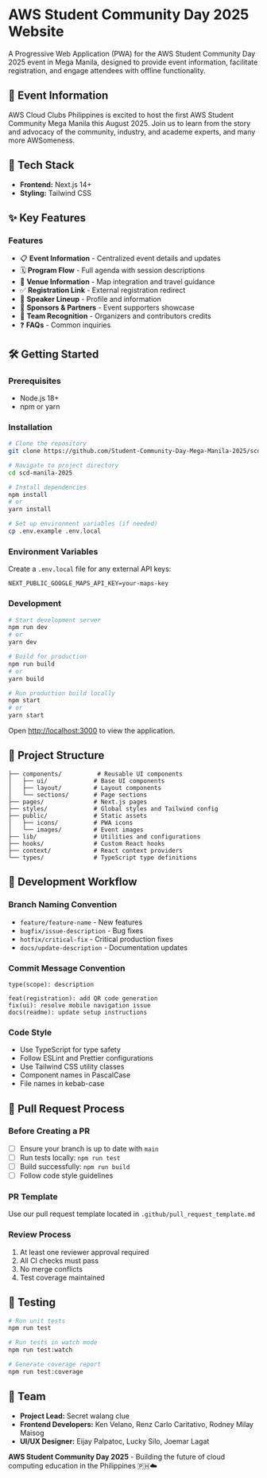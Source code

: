 # AWS Student Community Day 2025 Website

A Progressive Web Application (PWA) for the AWS Student Community Day 2025 event in Mega Manila, designed to provide event information, facilitate registration, and engage attendees with offline functionality.

## 📅 Event Information

AWS Cloud Clubs Philippines is excited to host the first AWS Student Community Mega Manila this August 2025. Join us to learn from the story and advocacy of the community, industry, and academe experts, and many more AWSomeness.

## 🚀 Tech Stack

- **Frontend:** Next.js 14+
- **Styling:** Tailwind CSS

## ✨ Key Features

### Features
- 📋 **Event Information** - Centralized event details and updates
- 🗓️ **Program Flow** - Full agenda with session descriptions
- 📍 **Venue Information** - Map integration and travel guidance
- ✅ **Registration Link** - External registration redirect
- 🎤 **Speaker Lineup** - Profile and information
- 🤝 **Sponsors & Partners** - Event supporters showcase
- 👥 **Team Recognition** - Organizers and contributors credits
- ❓ **FAQs** - Common inquiries

## 🛠️ Getting Started

### Prerequisites
- Node.js 18+ 
- npm or yarn

### Installation

```bash
# Clone the repository
git clone https://github.com/Student-Community-Day-Mega-Manila-2025/scd-manila-2025.git

# Navigate to project directory
cd scd-manila-2025

# Install dependencies
npm install
# or
yarn install

# Set up environment variables (if needed)
cp .env.example .env.local
```

### Environment Variables

Create a `.env.local` file for any external API keys:

```env
NEXT_PUBLIC_GOOGLE_MAPS_API_KEY=your-maps-key
```

### Development

```bash
# Start development server
npm run dev
# or
yarn dev

# Build for production
npm run build
# or
yarn build

# Run production build locally
npm start
# or
yarn start
```

Open [http://localhost:3000](http://localhost:3000) to view the application.

## 📁 Project Structure

```
├── components/          # Reusable UI components
│   ├── ui/             # Base UI components
│   ├── layout/         # Layout components
│   └── sections/       # Page sections
├── pages/              # Next.js pages
├── styles/             # Global styles and Tailwind config
├── public/             # Static assets
│   ├── icons/          # PWA icons
│   └── images/         # Event images
├── lib/                # Utilities and configurations
├── hooks/              # Custom React hooks
├── context/            # React context providers
└── types/              # TypeScript type definitions
```

## 🔄 Development Workflow

### Branch Naming Convention
- `feature/feature-name` - New features
- `bugfix/issue-description` - Bug fixes
- `hotfix/critical-fix` - Critical production fixes
- `docs/update-description` - Documentation updates

### Commit Message Convention
```
type(scope): description

feat(registration): add QR code generation
fix(ui): resolve mobile navigation issue
docs(readme): update setup instructions
```

### Code Style
- Use TypeScript for type safety
- Follow ESLint and Prettier configurations
- Use Tailwind CSS utility classes
- Component names in PascalCase
- File names in kebab-case

## 🔀 Pull Request Process

### Before Creating a PR
- [ ] Ensure your branch is up to date with `main`
- [ ] Run tests locally: `npm run test`
- [ ] Build successfully: `npm run build`
- [ ] Follow code style guidelines

### PR Template
Use our pull request template located in `.github/pull_request_template.md`

### Review Process
1. At least one reviewer approval required
2. All CI checks must pass
3. No merge conflicts
4. Test coverage maintained

## 🧪 Testing

```bash
# Run unit tests
npm run test

# Run tests in watch mode
npm run test:watch

# Generate coverage report
npm run test:coverage
```

## 👥 Team

- **Project Lead:** Secret walang clue
- **Frontend Developers:** Ken Velano, Renz Carlo Caritativo, Rodney Milay Maisog
- **UI/UX Designer:** Eijay Palpatoc, Lucky Silo, Joemar Lagat



**AWS Student Community Day 2025** - Building the future of cloud computing education in the Philippines 🇵🇭☁️
